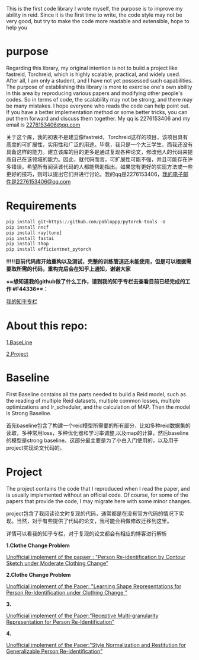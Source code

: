    This is the first code library I wrote myself, the purpose is to improve my ability in reid. 
    Since it is the first time to write, the code style may not be very good, but try to make the code more readable and extensible, hope to help you

# purpose
   Regarding this library, my original intention is not to build a project like fastreid, Torchreid, which is highly scalable, practical, and widely used.         After all, I am only a student, and I have not yet possessed such capabilities. The purpose of establishing this library is more to exercise one's own ability in this area by reproducing various papers and modifying other people's codes. So in terms of code, the scalability may not be strong, and there may be many mistakes. I hope everyone who reads the code can help point out. If you have a better implementation method or some better tricks, you can put them forward and discuss them together. My qq is 2276153406 and my email is 2276153406@qq.com
   
 关于这个库，我的初衷不是建立像fastreid，Torchreid这样的项目，该项目具有高度的可扩展性，实用性和广泛的用途。毕竟，我只是一个大三学生，而我还没有具备这样的能力。建立该库的目的更多是通过复现各种论文，修改他人的代码来提高自己在该领域的能力。因此，就代码而言，可扩展性可能不强，并且可能存在许多错误。希望所有阅读该代码的人都能帮助指出。如果您有更好的实现方法或一些更好的技巧，则可以提出它们并进行讨论。我的qq是2276153406，我的电子邮件是2276153406@qq.com
# Requirements

``` python
pip install git+https://github.com/pabloppp/pytorch-tools -U
pip install nncf
pip install ray[tune]
pip install fastai
pip install thop
pip install efficientnet_pytorch

```

**!!!!!目前代码库开始重构以及测试，完整的训练管道还未能使用，但是可以根据需要取所需的代码，重构完后会在知乎上通知，谢谢大家**

**==想知道我的github做了什么工作，请到我的知乎专栏去查看目前已经完成的工作 #F44336==：**

[我的知乎专栏](https://zhuanlan.zhihu.com/p/373137077)


# About this repo:
[1.BaseLine](#Baseline)

[2.Project](#Project)


# Baseline
   First Baseline contains all the parts needed to build a Reid model, such as the reading of multiple Reid datasets, multiple common losses, multiple optimizations and lr_scheduler, and the calculation of MAP. 
   Then the model is Strong Baseline. 


首先baseline包含了构建一个reid模型所需要的所有部分，比如多种reid数据集的读取，多种常用loss，多种优化器和学习率调整,以及map的计算，然后baseline的模型是strong baseline。这部分最主要是为了小白入门使用的，以及用于project实现论文代码的。



	
	
# Project
The project contains the code that I reproduced when I read the paper, and is usually implemented without an official code. Of course, for some of the papers that provide the code, I may migrate here with some minor changes.

project包含了我阅读论文时复现的代码，通常都是在没有官方代码的情况下实现。当然，对于有些提供了代码的论文，我可能会稍做修改迁移到这里。

详情可以看我的知乎专栏，对于复现的论文都会有相应的博客进行解析


**1.Clothe Change Problem**

[Unofficial implement of the papaer :
"Person Re-identification by Contour Sketch
under Moderate Clothing Change"](./projects/Sketch)

**2.Clothe Change Problem**

[Unofficial implement of the Paper: 
"Learning Shape Representations for
Person Re-Identification under Clothing Change "](./projects/Shape)

**3.**

[Unofficial implement of the Paper:"Receptive Multi-granularity Representation for
Person Re-Identification"](./projects/RMGL)

**4.**

[Unofficial implement of the Paper:"Style Normalization and Restitution for Generalizable Person Re-identification"](./projects/SNR)

